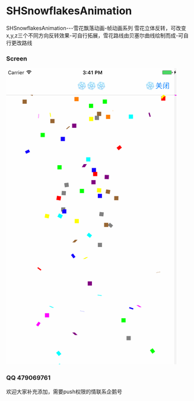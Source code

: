 # SHSnowflakesAnimation
SHSnowflakesAnimation---雪花飘落动画-帧动画系列
雪花立体反转，可改变x,y,z三个不同方向反转效果-可自行拓展，雪花路线由贝塞尔曲线绘制而成-可自行更改路线




### Screen
![](https://github.com/HatsuneMikuV/SHSnowflakesAnimation/blob/master/snow.gif)






### QQ 479069761

欢迎大家补充添加，需要push权限的情联系企鹅号
